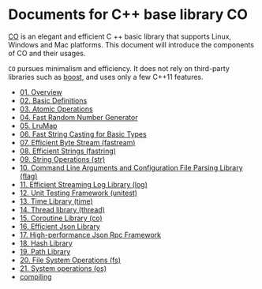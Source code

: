 # Documents for C++ base library CO

[CO](https://github.com/idealvin/co/) is an elegant and efficient C ++ basic library that supports Linux, Windows and Mac platforms. This document will introduce the components of CO and their usages.

`CO` pursues minimalism and efficiency. It does not rely on third-party libraries such as [boost](https://www.boost.org/), and uses only a few C++11 features.

- [01. Overview](01.overview.md)
- [02. Basic Definitions](02.basic-definitions-(def).md)
- [03. Atomic Operations](03.atomic-operations-(atomic).md)
- [04. Fast Random Number Generator](04.fast-random-number-generator-(random).md)
- [05. LruMap](05.LRU-Map.md)
- [06. Fast String Casting for Basic Types](06.fast-string-casting-for-basic-types-(fast).md)
- [07. Efficient Byte Stream (fastream)](07.efficient-byte-stream-(fastream).md)
- [08. Efficient Strings (fastring)](08.efficient-strings-(fastring).md)
- [09. String Operations (str)](09.string-operations-(str).md)
- [10. Command Line Arguments and Configuration File Parsing Library (flag)](10.commandline-arguments-and-config-file-parsing-(flag).md)
- [11. Efficient Streaming Log Library (log)](11.efficient-streaming-log-library-(log).md)
- [12. Unit Testing Framework (unitest)](12.unit-testing-framework-(unittest).md)
- [13. Time Library (time)](13.time-library-(time).md)
- [14. Thread library (thread)](14.thread-library-(thread).md)
- [15. Coroutine Library (co)](15.coroutine-library-(co).md)
- [16. Efficient Json Library](16.efficient-json-library.md)
- [17. High-performance Json Rpc Framework](17.high-performance-json-rpc-framework.md)
- [18. Hash Library](18.hash-library.md)
- [19. Path Library](19.path-library.md)
- [20. File System Operations (fs)](20.file-system-operations.md)
- [21. System operations (os)](21.system-operations.md)
- [compiling](compiling.md)

